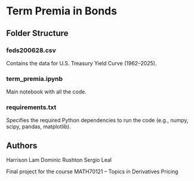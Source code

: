 # Term Premia in Bonds

## Folder Structure

### feds200628.csv
Contains the data for U.S. Treasury Yield Curve (1962–2025).

### term_premia.ipynb
Main notebook with all the code.

### requirements.txt
Specifies the required Python dependencies to run the code (e.g., numpy, scipy, pandas, matplotlib).

## Authors
Harrison Lam
Dominic Rushton
Sergio Leal

Final project for the course MATH70121 – Topics in Derivatives Pricing
